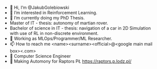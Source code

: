 - 👋 Hi, I’m @JakubGolebiowski
- 👀 I’m interested in Reinforcement Learning.
- 🌱 I’m currently doing my PhD Thesis.
- Master of IT - thesis: autonomy of martian rover.
- Bachelor of science in IT - thesis: navigation of a car in 2D Simulation with use of RL in non-discrete environment.
- 💞️ Working as MLOps/Programmer/ML Researcher.
- 📫 How to reach me \<name\>\<surname\>\<official\>@\<google main mail box\>\<.com\>
- 🎒 Computer Science Engineer
- :car: Making Automony for Raptors PŁ https://raptors.p.lodz.pl/
<!---
JakubGolebiowski/JakubGolebiowski is a ✨ special ✨ repository because its `README.md` (this file) appears on your GitHub profile.
You can click the Preview link to take a look at your changes.
--->
